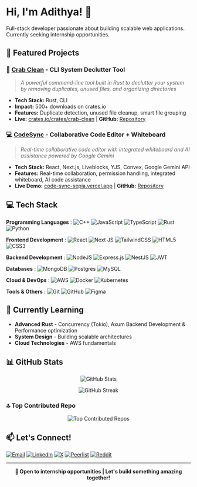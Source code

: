 # Hi, I'm Adithya! 👋

Full-stack developer passionate about building scalable web applications. Currently seeking internship opportunities.

## 🚀 Featured Projects

### 🦀 [Crab Clean](https://github.com/adithya-adee/crab-clean) - CLI System Declutter Tool
> *A powerful command-line tool built in Rust to declutter your system by removing duplicates, unused files, and organizing directories*
- **Tech Stack:** Rust, CLI
- **Impact:** 500+ downloads on crates.io
- **Features:** Duplicate detection, unused file cleanup, smart file grouping
- **Live:** [crates.io/crates/crab-clean](https://crates.io/crates/crab-clean) | **GitHub:** [Repository](https://github.com/adithya-adee/crab-clean)

### 💻 [CodeSync](https://code-sync-sepia.vercel.app) - Collaborative Code Editor + Whiteboard
> *Real-time collaborative code editor with integrated whiteboard and AI assistance powered by Google Gemini*
- **Tech Stack:** React, Next.js, Liveblocks, YJS, Convex, Google Gemini API
- **Features:** Real-time collaboration, permission handling, integrated whiteboard, AI code assistance
- **Live Demo:** [code-sync-sepia.vercel.app](https://code-sync-sepia.vercel.app) | **GitHub:** [Repository](https://github.com/devgambo/CodeSync)

## 💻 Tech Stack

**Programming Languages** :
![C++](https://img.shields.io/badge/c++-%2300599C.svg?style=flat&logo=c%2B%2B&logoColor=white)
![JavaScript](https://img.shields.io/badge/javascript-%23323330.svg?style=flat&logo=javascript&logoColor=%23F7DF1E)
![TypeScript](https://img.shields.io/badge/typescript-%23007ACC.svg?style=flat&logo=typescript&logoColor=white)
![Rust](https://img.shields.io/badge/rust-%23000000.svg?style=flat&logo=rust&logoColor=white)
![Python](https://img.shields.io/badge/python-3670A0?style=flat&logo=python&logoColor=ffdd54)

**Frontend Development** :
![React](https://img.shields.io/badge/react-%2320232a.svg?style=flat&logo=react&logoColor=%2361DAFB)
![Next JS](https://img.shields.io/badge/Next-black?style=flat&logo=next.js&logoColor=white)
![TailwindCSS](https://img.shields.io/badge/tailwindcss-%2338B2AC.svg?style=flat&logo=tailwind-css&logoColor=white)
![HTML5](https://img.shields.io/badge/html5-%23E34F26.svg?style=flat&logo=html5&logoColor=white)
![CSS3](https://img.shields.io/badge/css3-%231572B6.svg?style=flat&logo=css3&logoColor=white)

**Backend Development** :
![NodeJS](https://img.shields.io/badge/node.js-6DA55F?style=flat&logo=node.js&logoColor=white)
![Express.js](https://img.shields.io/badge/express.js-%23404d59.svg?style=flat&logo=express&logoColor=%2361DAFB)
![NestJS](https://img.shields.io/badge/nestjs-%23E0234E.svg?style=flat&logo=nestjs&logoColor=white)
![JWT](https://img.shields.io/badge/JWT-black?style=flat&logo=JSON%20web%20tokens)

**Databases** :
![MongoDB](https://img.shields.io/badge/MongoDB-%234ea94b.svg?style=flat&logo=mongodb&logoColor=white)
![Postgres](https://img.shields.io/badge/postgres-%23316192.svg?style=flat&logo=postgresql&logoColor=white)
![MySQL](https://img.shields.io/badge/mysql-4479A1.svg?style=flat&logo=mysql&logoColor=white)

**Cloud & DevOps** :
![AWS](https://img.shields.io/badge/AWS-%23FF9900.svg?style=flat&logo=amazon-aws&logoColor=white)
![Docker](https://img.shields.io/badge/docker-%230db7ed.svg?style=flat&logo=docker&logoColor=white)
![Kubernetes](https://img.shields.io/badge/kubernetes-%23326ce5.svg?style=flat&logo=kubernetes&logoColor=white)

**Tools & Others** :
![Git](https://img.shields.io/badge/git-%23F05033.svg?style=flat&logo=git&logoColor=white)
![GitHub](https://img.shields.io/badge/github-%23121011.svg?style=flat&logo=github&logoColor=white)
![Figma](https://img.shields.io/badge/figma-%23F24E1E.svg?style=flat&logo=figma&logoColor=white)

## 🌱 Currently Learning
- **Advanced Rust** - Concurrency (Tokio), Axum Backend Development & Performance optimization
- **System Design** - Building scalable architectures
- **Cloud Technologies** - AWS fundamentals  

## 📊 GitHub Stats

<div align="center">

![GitHub Stats](https://github-readme-stats.vercel.app/api?username=adithya-adee&theme=dark&hide_border=false&include_all_commits=false&count_private=true)

![GitHub Streak](https://nirzak-streak-stats.vercel.app/?user=adithya-adee&theme=dark&hide_border=false)

</div>

### 🔝 Top Contributed Repo
<div align="center">
  
![Top Contributed Repos](https://github-contributor-stats.vercel.app/api?username=adithya-adee&limit=5&theme=dark&combine_all_yearly_contributions=true)

</div>

## 📫 Let's Connect!

[![Email](https://img.shields.io/badge/Email-D14836?style=for-the-badge&logo=gmail&logoColor=white)](mailto:adithya25905@gmail.com)
[![LinkedIn](https://img.shields.io/badge/LinkedIn-%230077B5.svg?style=for-the-badge&logo=linkedin&logoColor=white)](https://www.linkedin.com/in/adithya-a-8bb28128a/)
[![X](https://img.shields.io/badge/X-black.svg?style=for-the-badge&logo=X&logoColor=white)](https://x.com/AdithyaA548097)
[![Peerlist](https://img.shields.io/badge/Peerlist-00AA45?style=for-the-badge&logo=peerlist&logoColor=white)](https://peerlist.io/glitchy_moon)
[![Reddit](https://img.shields.io/badge/Reddit-%23FF4500.svg?style=for-the-badge&logo=Reddit&logoColor=white)](https://www.reddit.com/user/Glithcy_moon_69)

---

<div align="center">

**🚀 Open to internship opportunities | Let's build something amazing together!**

</div>
